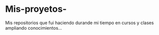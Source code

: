 # Mis-proyetos-
Mis repositorios que fui haciendo durande mi tiempo en cursos y clases ampliando conocimientos...

